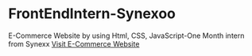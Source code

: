 # FrontEndIntern-Synexoo
E-Commerce Website by using Html, CSS, JavaScript-One Month intern from Synexx
<a href="https://sharu411.github.io/FrontEndIntern-Synexoo/home.html" target="blank">Visit E-Commerce Website</a>
